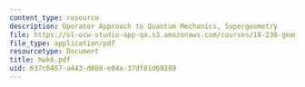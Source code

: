 ```yaml
---
content_type: resource
description: Operator Approach to Quantum Mechanics, Supergeometry
file: https://ol-ocw-studio-app-qa.s3.amazonaws.com/courses/18-238-geometry-and-quantum-field-theory-fall-2002/637c6467a443d608e04a37df81d69289_hwk6.pdf
file_type: application/pdf
resourcetype: Document
title: hwk6.pdf
uid: 637c6467-a443-d608-e04a-37df81d69289
---
```

